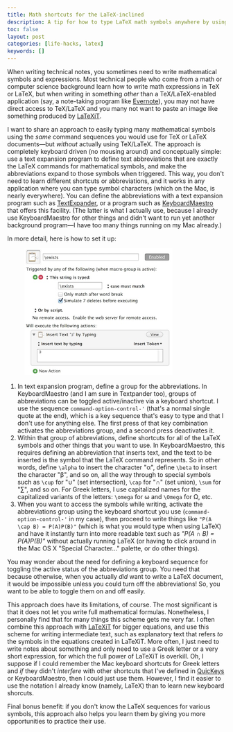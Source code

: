 ```yaml
---
title: Math shortcuts for the LaTeX-inclined
description: A tip for how to type LaTeX math symbols anywhere by using Unicode characters
toc: false
layout: post
categories: [life-hacks, latex]
keywords: []
---
```


When writing technical notes, you sometimes need to write mathematical symbols and expressions.  Most technical people who come from a math or computer science background learn how to write math expressions in TeX or LaTeX, but when writing in something *other* than a TeX/LaTeX-enabled application (say, a note-taking program like [Evernote](http://evernote.com)), you may not have direct access to TeX/LaTeX and you many not want to paste an image like something produced by [LaTeXiT](http://www.chachatelier.fr/latexit/).

I want to share an approach to easily typing many mathematical symbols using the *same* command sequences you would use for TeX or LaTeX documents—but *without* actually using TeX/LaTeX.  The approach is completely keyboard driven (no mousing around) and conceptually simple: use a text expansion program to define text abbreviations that are exactly the LaTeX commands for mathematical symbols, and make the abbreviations expand to those symbols when triggered.  This way, you don't need to learn different shortcuts or abbreviations, and it works in any application where you can type symbol characters (which on the Mac, is nearly everywhere). You can define the abbreviations with a text expansion program such as [TextExpander](http://smilesoftware.com/TextExpander/index.html), or a program such as [KeyboardMaestro](http://www.keyboardmaestro.com/main/) that offers this facility.  (The latter is what I actually use, because I already use KeyboardMaestro for other things and didn't want to run yet another background program—I have too many things running on my Mac already.)

In more detail, here is how to set it up:

<figure class="float-right width-33">
  <img src="/images/keyboard-maestro-latex-symbols.jpg"/>
</figure>

1. In text expansion program, define a group for the abbreviations.  In KeyboardMaestro (and I am sure in Textpander too), groups of abbreviations can be toggled active/inactive via a keyboard shortcut.  I use the sequence `command-option-control-'` (that's a normal single quote at the end), which is a key sequence that's easy to type and that I don't use for anything else.  The first press of that key combination activates the abbreviations group, and a second press deactivates it. 
2. Within that group of abbreviations, define shortcuts for all of the LaTeX symbols and other things that you want to use.  In KeyboardMaestro, this requires defining an abbreviation that inserts text, and the text to be inserted is the symbol that the LaTeX command represents.  So in other words, define `\alpha` to insert the character "α", define `\beta` to insert the character "β", and so on, all the way through to special symbols such as `\cup` for "∪" (set intersection), `\cap` for "∩" (set union), `\sum` for "∑", and so on. For Greek letters, I use capitalized names for the capitalized variants of the letters: `\omega` for ω and `\Omega` for Ω, etc.
3. When you want to access the symbols while writing, activate the abbreviations group using the keyboard shortcut you use (`command-option-control-'` in my case), then proceed to write things like `"P(A \cap B) = P(A)P(B)"` (which is what you would type when using LaTeX) and have it instantly turn into more readable text such as *"P(A ∩ B) = P(A)P(B)"* without actually running LaTeX (or having to click around in the Mac OS X "Special Character..." palette, or do other things).

You may wonder about the need for defining a keyboard sequence for toggling the active status of the abbreviations group.  You need that because otherwise, when you actually *did* want to write a LaTeX document, it would be impossible unless you could turn off the abbreviations!  So, you want to be able to toggle them on and off easily.

This approach does have its limitations, of course. The most significant is that it does not let you write full mathematical formulas.  Nonetheless, I personally find that for many things this scheme gets me very far.  I often combine this approach with [LaTeXiT](http://www.chachatelier.fr/latexit/) for bigger equations, and use this scheme for writing intermediate text, such as explanatory text that refers *to* the symbols in the equations created in LaTeXiT.  More often, I just need to write notes about something and only need to use a Greek letter or a very short expression, for which the full power of LaTeXiT is overkill.  Oh, I suppose if I could remember the Mac keyboard shortcuts for Greek letters and *if* they didn't *interfere* with other shortcuts that I've defined in [QuicKeys](http://startly.com/products/quickeys/mac/4/) or KeyboardMaestro, then I could just use them.  However, I find it easier to use the notation I already know (namely, LaTeX) than to learn new keyboard shorcuts.

Final bonus benefit: if you don't know the LaTeX sequences for various symbols, this approach also helps you learn them by giving you more opportunities to practice their use.
